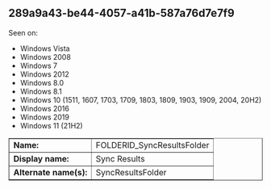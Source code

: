 ## 289a9a43-be44-4057-a41b-587a76d7e7f9

Seen on:
* Windows Vista
* Windows 2008
* Windows 7
* Windows 2012
* Windows 8.0
* Windows 8.1
* Windows 10 (1511, 1607, 1703, 1709, 1803, 1809, 1903, 1909, 2004, 20H2)
* Windows 2016
* Windows 2019
* Windows 11 (21H2)

<table border="1" class="docutils">
  <tbody>
    <tr>
      <td><b>Name:</b></td>
      <td>FOLDERID_SyncResultsFolder</td>
    </tr>
    <tr>
      <td><b>Display name:</b></td>
      <td>Sync Results</td>
    </tr>
    <tr>
      <td><b>Alternate name(s):</b></td>
      <td>SyncResultsFolder</td>
    </tr>
  </tbody>
</table>

